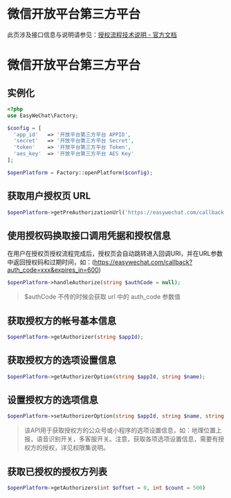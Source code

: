 # 微信开放平台第三方平台

此页涉及接口信息与说明请参见：[授权流程技术说明 - 官方文档](https://open.weixin.qq.com/cgi-bin/showdocument?action=dir_list&t=resource/res_list&verify=1&id=open1453779503&token=&lang=)

# 微信开放平台第三方平台

## 实例化

```php
<?php
use EasyWeChat\Factory;

$config = [
  'app_id'   => '开放平台第三方平台 APPID',
  'secret'   => '开放平台第三方平台 Secret',
  'token'    => '开放平台第三方平台 Token',
  'aes_key'  => '开放平台第三方平台 AES Key'
];

$openPlatform = Factory::openPlatform($config);
```

## 获取用户授权页 URL

```php
$openPlatform->getPreAuthorizationUrl('https://easywechat.com/callback'); // 传入回调URI即可
```

## 使用授权码换取接口调用凭据和授权信息

在用户在授权页授权流程完成后，授权页会自动跳转进入回调URI，并在URL参数中返回授权码和过期时间，如：(https://easywechat.com/callback?auth_code=xxx&expires_in=600)

```php
$openPlatform->handleAuthorize(string $authCode = null);
```

> $authCode 不传的时候会获取 url 中的 auth_code 参数值

## 获取授权方的帐号基本信息

```php
$openPlatform->getAuthorizer(string $appId);
```

## 获取授权方的选项设置信息

```php
$openPlatform->getAuthorizerOption(string $appId, string $name);
```

## 设置授权方的选项信息

```php
$openPlatform->setAuthorizerOption(string $appId, string $name, string $value);
```

> 该API用于获取授权方的公众号或小程序的选项设置信息，如：地理位置上报，语音识别开关，多客服开关。注意，获取各项选项设置信息，需要有授权方的授权，详见权限集说明。


## 获取已授权的授权方列表

```php
$openPlatform->getAuthorizers(int $offset = 0, int $count = 500)
```
